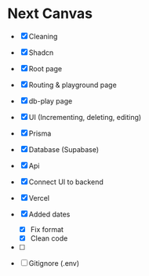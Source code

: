 # Next Canvas

- [x] Cleaning
- [x] Shadcn
- [x] Root page
- [x] Routing & playground page
- [x] db-play page
- [x] UI (Incrementing, deleting, editing)
- [x] Prisma
- [x] Database (Supabase)
- [x] Api
- [x] Connect UI to backend
- [x] Vercel

- [x] Added dates
  - [x] Fix format
  - [x] Clean code
- [ ]

- [ ] Gitignore (.env)
